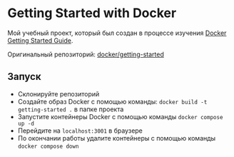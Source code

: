 # Getting Started with Docker

Мой учебный проект, который был создан в процессе изучения
[Docker Getting Started Guide](https://docs.docker.com/get-started/).

Оригинальный репозиторий: [docker/getting-started](https://github.com/docker/getting-started)

## Запуск

* Склонируйте репозиторий
* Создайте образ Docker с помощью команды:
  `docker build -t getting-started .` в папке проекта
* Запустите контейнеры Docker с помощью команды `docker compose up -d`
* Перейдите на `localhost:3001` в браузере
* По окончании работы удалите контейнеры с помощью команды
  `docker compose down`

